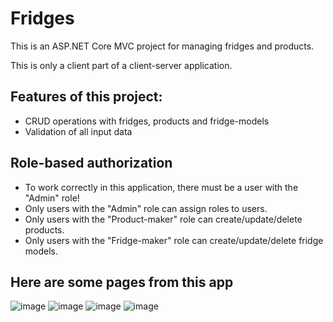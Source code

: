 # Fridges

This is an ASP.NET Core MVC project for managing fridges and products.

This is only a client part of a client-server application.

## Features of this project:
- CRUD operations with fridges, products and fridge-models
- Validation of all input data

## Role-based authorization
- To work correctly in this application, there must be a user with the "Admin" role!
- Only users with the "Admin" role can assign roles to users.
- Only users with the "Product-maker" role can create/update/delete products.
- Only users with the "Fridge-maker" role can create/update/delete fridge models.

## Here are some pages from this app

![image](https://user-images.githubusercontent.com/72939751/229918874-9d56f44a-8b34-4a4b-b20f-9f45cae21dc0.png)
![image](https://user-images.githubusercontent.com/72939751/229916447-8c64f7d8-f2d3-4258-92dd-6bc682af6496.png)
![image](https://user-images.githubusercontent.com/72939751/229919421-82bd881f-babc-42a7-b7f1-065ea96dffb3.png)
![image](https://user-images.githubusercontent.com/72939751/229917223-2c4ab891-1c09-457c-815b-dc80d07f3c2d.png)
